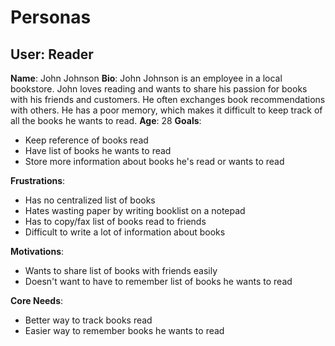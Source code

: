 # Personas

## User: Reader

**Name**: John Johnson
**Bio**: John Johnson is an employee in a local bookstore. John loves reading and wants to share his passion for books with his friends and customers. He often exchanges book recommendations with others. He has a poor memory, which makes it difficult to keep track of all the books he wants to read. 
**Age**: 28
**Goals**:
* Keep reference of books read
* Have list of books he wants to read
* Store more information about books he's read or wants to read

**Frustrations**:
* Has no centralized list of books
* Hates wasting paper by writing booklist on a notepad
* Has to copy/fax list of books read to friends
* Difficult to write a lot of information about books

**Motivations**:
* Wants to share list of books with friends easily
* Doesn't want to have to remember list of books he wants to read

**Core Needs**:
* Better way to track books read
* Easier way to remember books he wants to read

